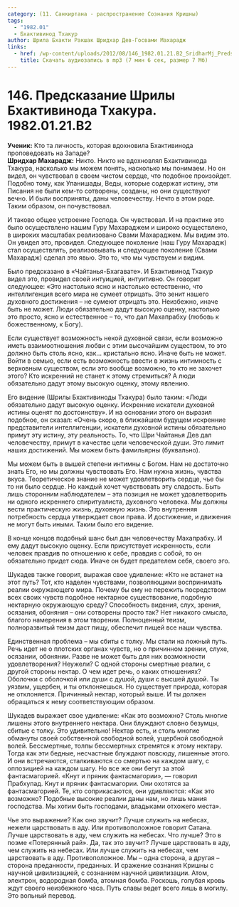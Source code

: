```yaml
---
category: (11. Санкиртана - распространение Сознания Кришны)
tags:
  - "1982.01"
  - Бхактивинод Тхакур
author: Шрила Бхакти Ракшак Шридхар Дев-Госвами Махарадж
links:
  - href: /wp-content/uploads/2012/08/146_1982.01.21.B2_SridharMj_Predskazanie_Shrily_Bhaktivinoda_Thakura.mp3
    title: Скачать аудиозапись в mp3 (7 мин 6 сек, размер 7 Мб)
---
```


# 146. Предсказание Шрилы Бхактивинода Тхакура. 1982.01.21.B2

**Ученик:** Кто та личность, которая вдохновила Бхактивинода проповедовать на Западе?\
**Шридхар Махарадж:** Никто. Никто не вдохновлял Бхактивинода Тхакура, насколько мы можем понять, насколько мы понимаем. Но он видел, он чувствовал в своем чистом сердце, что подобное произойдет. Подобно тому, как Упанишады, Веды, которые содержат истину, эти Писания не были кем-то сотворены, созданы, но они существуют вечно. И были восприняты, даны человечеству. Нечто в этом роде. Таким образом, он почувствовал.

И таково общее устроение Господа. Он чувствовал. И на практике это было осуществлено нашим Гуру Махараджем и широко осуществлено, в широких масштабах реализовано Свами Махараджем. Мы видим это. Он увидел это, провидел. Следующее поколение (наш Гуру Махарадж) стал осуществлять, реализовывать и следующее поколение (Свами Махарадж) сделал это явью. Это то, что мы чувствуем и видим.

Было предсказано в «Чайтанья-Бхагавате». И Бхактивинод Тхакур видел это, провидел своей интуицией, интуитивно. Он говорит следующее: «Это настолько ясно и настолько естественно, что интеллигенция всего мира не сумеет отрицать. Это зенит нашего духовного достижения – не сумеют отрицать это. Неизбежно, иначе быть не может. Люди обязательно дадут высокую оценку, настолько это просто, ясно и естественное – то, что дал Махапрабху (любовь к божественному, к Богу).

Если существует возможность некой духовной связи, если возможно иметь взаимоотношения любви с этим высочайшим существом, то это должно быть столь ясно, как… кристально ясно. Иначе быть не может. Войти в семью, если есть возможность ввести в жизнь интимность с верховным существом, если это вообще возможно, то кто не захочет этого? Кто искренний не станет к этому стремиться? А люди обязательно дадут этому высокую оценку, этому явлению.

Его видение (Шрилы Бхактивиноды Тхакура) было таким: «Люди обязательно дадут высокую оценку. Искренние искатели духовной истины оценят по достоинству». И на основании этого он выразил подобное, он сказал: «Очень скоро, в ближайшем будущем искренние представители интеллигенции, искатели духовной истины обязательно примут эту истину, эту реальность. То, что Шри Чайтанья Дев дал человечеству, примут в качестве цели человеческой души. Это лимит наших достижений. Мы можем быть фамильярны (буквально).

Мы можем быть в вышей степени интимны с Богом. Нам не достаточно знать Его, но мы должны чувствовать Его. Нам нужна жизнь, чувства вкуса. Теоретическое знание не может удовлетворить сердце, чье бы то ни было сердце. Но каждый хочет чувствовать эту сладость. Быть лишь сторонним наблюдателем – эта позиция не может удовлетворить ни одного искреннего спиритуалиста, духовного человека. Мы должны вести практическую жизнь, духовную жизнь. Это внутренняя потребность сердца утверждает свои права. И достижение, и движения не могут быть иными. Таким было его видение.

В конце концов подобный шанс был дан человечеству Махапрабху. И ему дадут высокую оценку. Если присутствует искренность, если человек правдив по отношению к себе, правдив с собой, то он обязательно придет сюда. Иначе он будет предателем себя, своего эго.

Шукадев также говорит, выражая свое удивление: «Кто не встанет на этот путь? Тот, кто наделен чувствами, позволяющими воспринимать реалии окружающего мира. Почему бы ему не пережить посредством всех своих чувств подобное нектарное существование, подобную нектарную окружающую среду? Способность видения, слух, зрения, осязания, обоняния – они сотворены просто так? Нет никакого смысла, благого намерения в этом творении. Полноценный теизм, полноразвитый теизм даст пищу, обеспечит пищей все наши чувства.

Единственная проблема – мы сбиты с толку. Мы стали на ложный путь. Речь идет не о плотских органах чувств, но о причинном зрении, слухе, осязании, обонянии. Разве не может быть для них возможности удовлетворения? Неужели? С одной стороны смертные реалии, с другой стороны нектар. О чем идет речь, о каких отношениях? Оболочки с оболочкой или души с душой, души с высшей душой. Ты уязвим, ущербен, и ты отклоняешься. Но существует природа, которая не отклоняется. Причинный нектар, который выше. И ты должен обращаться к нему соответствующим образом.

Шукадев выражает свое удивление: «Как это возможно? Столь многие лишены этого внутреннего нектара. Они блуждают словно безумцы, сбитые с толку. Это удивительно! Нектар есть, и столь многие обмануты своей собственной свободной волей, ущербной свободной волей. Бессмертные, толпы бессмертных стремятся к этому нектару. Тогда как эти бедные, несчастные блуждают повсюду, лишенные этого. И они встречаются, сталкиваются со смертью на каждом шагу, с оппозицией на каждом шагу. Но все же они бегут за этой фантасмагорией. «Кнут и пряник фантасмагории», — говорил Прабхупад. Кнут и пряник фантасмагории. Они охотятся за фантасмагорией. Те, кто соприкасаются, они удивляются: «Как это возможно? Подобные высокие реалии даны нам, но лишь мания господства. Мы хотим быть господами, владыками отхожего места».

Чье это выражение? Как оно звучит? Лучше служить на небесах, нежели царствовать в аду. Или противоположное говорит Сатана. Лучше царствовать в аду, чем служить на небесах. Что лучше? Это в поэме «Потерянный рай». Да, так это звучит? Лучше царствовать в аду, чем служить на небесах. Или лучше служить на небесах, чем царствовать в аду. Противоположное. Мы – одна сторона, а другая – сторона преданности, преданных. И сражение сознания Кришны с научной цивилизацией, с сознанием научной цивилизации. Атом, электрон, водородная бомба, атомная бомба. Роскошь, голубая кровь ждут своего неизбежного часа. Путь славы ведет всего лишь в могилу. Это вольный перевод.


